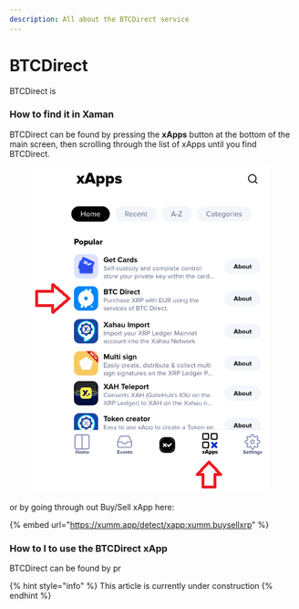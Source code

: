 ```yaml
---
description: All about the BTCDirect service
---
```


# BTCDirect

BTCDirect is

### **How to find it in Xaman**

BTCDirect can be found by pressing the **xApps** button at the bottom of the main screen, then scrolling through the list of xApps until you find BTCDirect.



<figure><img src="../../.gitbook/assets/BTC -1.png" alt=""><figcaption></figcaption></figure>

or by going through out Buy/Sell xApp here:

{% embed url="https://xumm.app/detect/xapp:xumm.buysellxrp" %}

### **How to I to use the BTCDirect xApp**

BTCDirect can be found by pr



{% hint style="info" %}
This article is currently under construction
{% endhint %}
